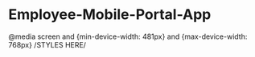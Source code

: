 # Employee-Mobile-Portal-App
@media screen and {min-device-width: 481px} and {max-device-width: 768px} 
/STYLES HERE/
